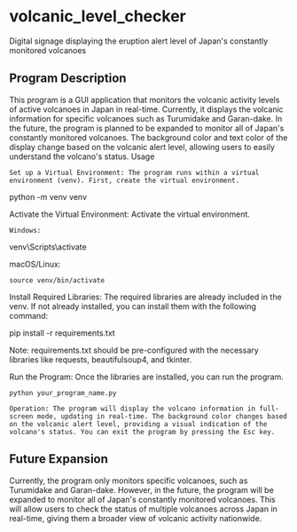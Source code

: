 # volcanic_level_checker
Digital signage displaying the eruption alert level of Japan's constantly monitored volcanoes

## Program Description

This program is a GUI application that monitors the volcanic activity levels of active volcanoes in Japan in real-time. Currently, it displays the volcanic information for specific volcanoes such as Turumidake and Garan-dake. In the future, the program is planned to be expanded to monitor all of Japan's constantly monitored volcanoes. The background color and text color of the display change based on the volcanic alert level, allowing users to easily understand the volcano's status.
Usage

    Set up a Virtual Environment: The program runs within a virtual environment (venv). First, create the virtual environment.

python -m venv venv

Activate the Virtual Environment: Activate the virtual environment.

    Windows:

venv\Scripts\activate

macOS/Linux:

    source venv/bin/activate

Install Required Libraries: The required libraries are already included in the venv. If not already installed, you can install them with the following command:

pip install -r requirements.txt

Note: requirements.txt should be pre-configured with the necessary libraries like requests, beautifulsoup4, and tkinter.

Run the Program: Once the libraries are installed, you can run the program.

    python your_program_name.py

    Operation: The program will display the volcano information in full-screen mode, updating in real-time. The background color changes based on the volcanic alert level, providing a visual indication of the volcano's status. You can exit the program by pressing the Esc key.

## Future Expansion

Currently, the program only monitors specific volcanoes, such as Turumidake and Garan-dake. However, in the future, the program will be expanded to monitor all of Japan's constantly monitored volcanoes. This will allow users to check the status of multiple volcanoes across Japan in real-time, giving them a broader view of volcanic activity nationwide.
